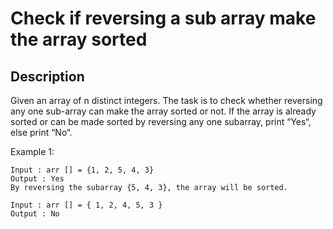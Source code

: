 # Check if reversing a sub array make the array sorted

## Description

Given an array of n distinct integers. The task is to check whether reversing any one sub-array can make the array sorted or not. If the array is already sorted or can be made sorted by reversing any one subarray, print “Yes“, else print “No“.

Example 1:


```
Input : arr [] = {1, 2, 5, 4, 3}
Output : Yes
By reversing the subarray {5, 4, 3}, the array will be sorted.

Input : arr [] = { 1, 2, 4, 5, 3 }
Output : No
```


<!-- # ![Alt](https://assets.leetcode.com/uploads/2021/03/27/perectrec1-plane.jpg) -->